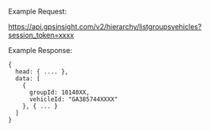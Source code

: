 Example Request:

https://api.gpsinsight.com/v2/hierarchy/listgroupsvehicles?session_token=xxxx

Example Response:

    {
      head: { .... },
      data: [
        {
          groupId: 10140XX,
          vehicleId: "GA385744XXXX"
        }, { ... }
      ]
    }
